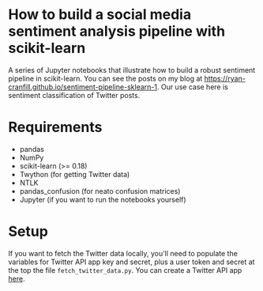 # How to build a social media sentiment analysis pipeline with scikit-learn
A series of Jupyter notebooks that illustrate how to build a robust sentiment pipeline in scikit-learn. You can see the posts on my blog at https://ryan-cranfill.github.io/sentiment-pipeline-sklearn-1. Our use case here is sentiment classification of Twitter posts.
# Requirements
* pandas
* NumPy
* scikit-learn (>= 0.18)
* Twython (for getting Twitter data)
* NTLK
* pandas_confusion (for neato confusion matrices)
* Jupyter (if you want to run the notebooks yourself)
# Setup
If you want to fetch the Twitter data locally, you'll need to populate the variables for Twitter API app key and secret, plus a user token and secret at the top the file `fetch_twitter_data.py`. You can create a Twitter API app [here](https://apps.twitter.com/app/new).
